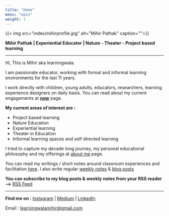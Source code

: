 ```yaml
---
title: "Home"
menu: "main"
weight: 1
---
```


{{< img src="index/mihirprofile.jpg" alt="Mihir Pathak" caption="">}}

**Mihir Pathak | Experiential Educator | Nature - Theater - Project based learning**

-------------

Hi, This is Mihir aka learningwala.

I am passionate educator, working with formal and informal learning environments for the last 11 years. 

I work directly with children, young adults, educators, researchers, learning experience designers on daily basis. You can read about my current engagements at **[now](/now)** page.

**My current areas of interest are :** 

- Project based learning 
- Nature Education 
- Experiential learning
- Theater in Education 
- Informal learning spaces and self directed learning

I tried to capture my decade long journey, my personal educational philosophy and my offerings at [about me](/about-me) page.

You can read my writings / short notes around classroom experiences and facilitation [here](/writings). I also write regular [weekly notes](/tags/weekly-notes) & [blog posts](/tags/blog)

**You can subscribe to my blog posts & weekly notes from your RSS reader -->** [RSS Feed](/index.xml)

-----
**Find me on :** [Instagram](https://www.instagram.com/learningwala/) | [Medium](https://medium.com/learningwala) | [LinkedIn](https://www.linkedin.com/in/learningwalamihir/)


Email : [learningwalamihir@gmail.com](mailto:learningwalamihir@gmail.com)  
